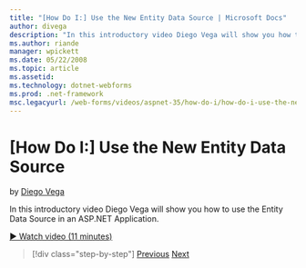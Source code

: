 ```yaml
---
title: "[How Do I:] Use the New Entity Data Source | Microsoft Docs"
author: divega
description: "In this introductory video Diego Vega will show you how to use the Entity Data Source in an ASP.NET Application."
ms.author: riande
manager: wpickett
ms.date: 05/22/2008
ms.topic: article
ms.assetid: 
ms.technology: dotnet-webforms
ms.prod: .net-framework
msc.legacyurl: /web-forms/videos/aspnet-35/how-do-i/how-do-i-use-the-new-entity-data-source
---
```

[How Do I:] Use the New Entity Data Source
====================
by [Diego Vega](https://github.com/divega)

In this introductory video Diego Vega will show you how to use the Entity Data Source in an ASP.NET Application.

[&#9654; Watch video (11 minutes)](https://channel9.msdn.com/Blogs/ASP-NET-Site-Videos/how-do-i-use-the-new-entity-data-source)

>[!div class="step-by-step"] [Previous](how-do-i-get-started-with-the-entity-framework.md) [Next](how-do-i-serialize-a-graph-with-the-entity-framework.md)